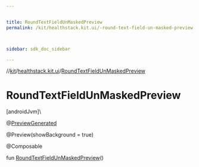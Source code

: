 ```yaml
---


title: RoundTextFieldUnMaskedPreview
permalink: /kit/healthstack.kit.ui/-round-text-field-un-masked-preview.html



sidebar: sdk_doc_sidebar

---
```



//[kit](/kit.html)/[healthstack.kit.ui](index.html)/[RoundTextFieldUnMaskedPreview](-round-text-field-un-masked-preview.html)



# RoundTextFieldUnMaskedPreview



[androidJvm]\




@[PreviewGenerated](../healthstack.kit.annotation/-preview-generated/index.html)



@Preview(showBackground = true)



@Composable



fun [RoundTextFieldUnMaskedPreview](-round-text-field-un-masked-preview.html)()






